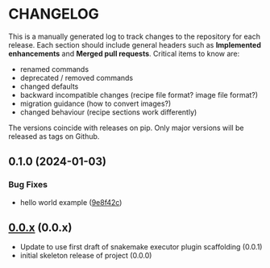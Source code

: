 # CHANGELOG

This is a manually generated log to track changes to the repository for each release.
Each section should include general headers such as **Implemented enhancements**
and **Merged pull requests**. Critical items to know are:

 - renamed commands
 - deprecated / removed commands
 - changed defaults
 - backward incompatible changes (recipe file format? image file format?)
 - migration guidance (how to convert images?)
 - changed behaviour (recipe sections work differently)

The versions coincide with releases on pip. Only major versions will be released as tags on Github.

## 0.1.0 (2024-01-03)


### Bug Fixes

* hello world example ([9e8f42c](https://github.com/snakemake/snakemake-executor-plugin-kueue/commit/9e8f42cfeb2b0c494196b6c700b0f4dbba8a1f15))

## [0.0.x](https://github.com/snakemake/snakemake-executor-kueue/tree/main) (0.0.x)
 - Update to use first draft of snakemake executor plugin scaffolding (0.0.1)
 - initial skeleton release of project (0.0.0)

